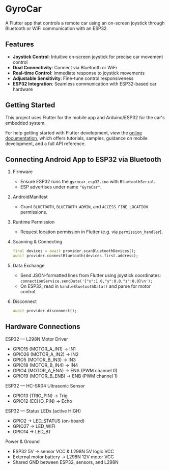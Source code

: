 # GyroCar

A Flutter app that controls a remote car using an on-screen joystick through Bluetooth or WiFi communication with an ESP32.

## Features

- **Joystick Control**: Intuitive on-screen joystick for precise car movement control
- **Dual Connectivity**: Connect via Bluetooth or WiFi
- **Real-time Control**: Immediate response to joystick movements
- **Adjustable Sensitivity**: Fine-tune control responsiveness
- **ESP32 Integration**: Seamless communication with ESP32-based car hardware

## Getting Started

This project uses Flutter for the mobile app and Arduino/ESP32 for the car's embedded system.

For help getting started with Flutter development, view the
[online documentation](https://docs.flutter.dev/), which offers tutorials,
samples, guidance on mobile development, and a full API reference.

## Connecting Android App to ESP32 via Bluetooth

1. Firmware
   - Ensure ESP32 runs the `gyrocar_esp32.ino` with `BluetoothSerial`.
   - ESP advertises under name `"GyroCar"`.

2. AndroidManifest
   - Grant `BLUETOOTH`, `BLUETOOTH_ADMIN`, and `ACCESS_FINE_LOCATION` permissions.

3. Runtime Permission
   - Request location permission in Flutter (e.g. via `permission_handler`).

4. Scanning & Connecting

   ```dart
   final devices = await provider.scanBluetoothDevices();
   await provider.connectBluetooth(devices.first.address);
   ```

5. Data Exchange
   - Send JSON‐formatted lines from Flutter using joystick coordinates:
     `connectionService.sendData('{"x":1.0,"y":0.0,"z":0.0}\n');`
   - On ESP32, read in `handleBluetoothData()` and parse for motor control.

6. Disconnect

   ```dart
   await provider.disconnect();
   ```

## Hardware Connections

ESP32  —  L298N Motor Driver
- GPIO15 (MOTOR_A_IN1) → IN1
- GPIO26 (MOTOR_A_IN2) → IN2
- GPIO5  (MOTOR_B_IN3) → IN3
- GPIO18 (MOTOR_B_IN4) → IN4
- GPIO4  (MOTOR_A_ENA) → ENA (PWM channel 0)
- GPIO19 (MOTOR_B_ENB) → ENB (PWM channel 1)

ESP32  —  HC-SR04 Ultrasonic Sensor
- GPIO13 (TRIG_PIN) → Trig
- GPIO12 (ECHO_PIN) → Echo

ESP32  —  Status LEDs (active HIGH)
- GPIO2  → LED_STATUS (on-board)
- GPIO27 → LED_WIFI
- GPIO14 → LED_BT

Power & Ground
- ESP32 5V → sensor VCC & L298N 5V logic VCC
- External motor battery → L298N 12V motor VCC
- Shared GND between ESP32, sensors, and L298N
